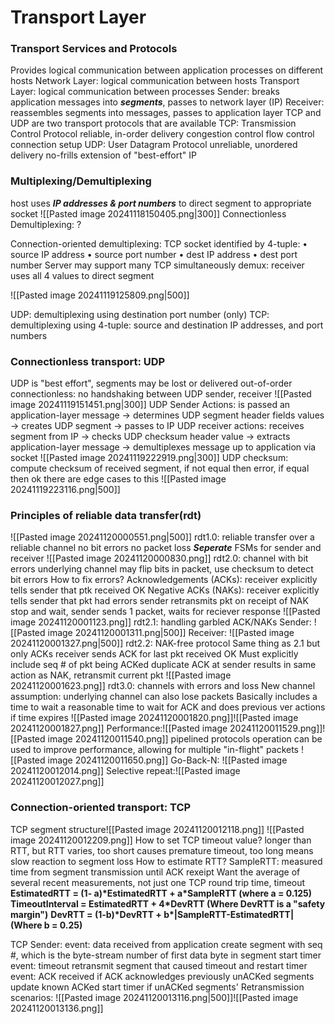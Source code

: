 # Transport Layer

### Transport Services and Protocols
Provides logical communication between application processes on different hosts
Network Layer: 
	logical communication between hosts
Transport Layer: 
	logical communication between processes
Sender: 
	breaks application messages into ***segments***, passes to network layer (IP)
Receiver: 
	reassembles segments into messages, passes to application layer
TCP and UDP are two transport protocols that are available
TCP: Transmission Control Protocol
	reliable, in-order delivery
	congestion control
	flow control
	connection setup
UDP: User Datagram Protocol
	unreliable, unordered delivery
	no-frills extension of "best-effort" IP

### Multiplexing/Demultiplexing
host uses ***IP addresses & port numbers*** to direct segment to appropriate socket
![[Pasted image 20241118150405.png|300]]
Connectionless Demultiplexing:
?

Connection-oriented demultiplexing:
TCP socket identified by 4-tuple: 
	• source IP address 
	• source port number 
	• dest IP address 
	• dest port number
Server may support many TCP simultaneously
demux: receiver uses all 4 values to direct segment

![[Pasted image 20241119125809.png|500]]

UDP: demultiplexing using destination port number (only) 
TCP: demultiplexing using 4-tuple: source and destination IP addresses, and port numbers

### Connectionless transport: UDP
UDP is "best effort", segments may be lost or delivered out-of-order
connectionless: no handshaking between UDP sender, receiver
![[Pasted image 20241119151451.png|300]]
UDP Sender Actions: is passed an application-layer message -> determines UDP segment header fields values -> creates UDP segment -> passes to IP
UDP receiver actions: receives segment from IP -> checks UDP checksum header value -> extracts application-layer message -> demultiplexes message up to application via socket
![[Pasted image 20241119222919.png|300]]
UDP checksum: compute checksum of received segment, if not equal then error, if equal then ok
there are edge cases to this
![[Pasted image 20241119223116.png|500]]

### Principles of reliable data transfer(rdt)
![[Pasted image 20241120000551.png|500]]
rdt1.0: reliable transfer over a reliable channel
	no bit errors
	no packet loss
	***Seperate*** FSMs for sender and receiver
![[Pasted image 20241120000830.png]]
rdt2.0: channel with bit errors
	underlying channel may flip bits in packet, use checksum to detect bit errors
	How to fix errors?
		Acknowledgements (ACKs): receiver explicitly tells sender that ptk received OK
		Negative ACKs (NAKs): receiver explicitly tells sender that pkt had errors
	sender retransmits pkt on receipt of NAK
	stop and wait, sender sends 1 packet, waits for reciever response
![[Pasted image 20241120001123.png]]
rdt2.1: handling garbled ACK/NAKs
	Sender:
	![[Pasted image 20241120001311.png|500]]
	Receiver:
	![[Pasted image 20241120001327.png|500]]
rdt2.2: NAK-free protocol
	Same thing as 2.1 but only ACKs
	receiver sends ACK for last pkt received OK
		Must explicitly include seq # of pkt being ACKed
	duplicate ACK at sender results in same action as NAK, retransmit current pkt
	![[Pasted image 20241120001623.png]]
rdt3.0: channels with errors and loss
	New channel assumption: underlying channel can also lose packets
	Basically includes a time to wait a reasonable time to wait for ACK
	and does previous ver actions if time expires
	![[Pasted image 20241120001820.png]]![[Pasted image 20241120001827.png]]
	Performance:![[Pasted image 20241120011529.png]]![[Pasted image 20241120011540.png]]
	pipelined protocols operation can be used to improve performance, allowing for multiple "in-flight" packets
	![[Pasted image 20241120011650.png]]
Go-Back-N:
![[Pasted image 20241120012014.png]]
Selective repeat:![[Pasted image 20241120012027.png]]

### Connection-oriented transport: TCP
TCP segment structure![[Pasted image 20241120012118.png]]
![[Pasted image 20241120012209.png]]
How to set TCP timeout value?
	longer than RTT, but RTT varies, too short causes premature timeout, too long means slow reaction to segment loss
How to estimate RTT?
	SampleRTT: measured time from segment transmission until ACK rexeipt
	Want the average of several recent measurements, not just one
TCP round trip time, timeout
	**EstimatedRTT = (1- a)\*EstimatedRTT + a\*SampleRTT (where a = 0.125)**
	**TimeoutInterval = EstimatedRTT + 4\*DevRTT (Where DevRTT is a "safety margin")**
	**DevRTT = (1-b)\*DevRTT + b\*|SampleRTT-EstimatedRTT| (Where b = 0.25)**

TCP Sender:
	event: data received from application
		create segment with seq #, which is the byte-stream number of first data byte in segment
		start timer
	event: timeout
		retransmit segment that caused timeout and restart timer
	event: ACK received
		if ACK acknowledges previously unACKed segments
		update known ACKed
		start timer if unACKed segments'
Retransmission scenarios:
![[Pasted image 20241120013116.png|500]]![[Pasted image 20241120013136.png]]

